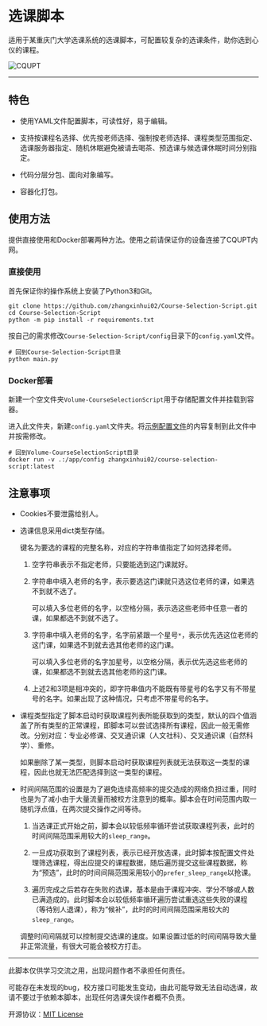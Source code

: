 # 选课脚本

适用于某重庆门大学选课系统的选课脚本，可配置较复杂的选课条件，助你选到心仪的课程。

![CQUPT](https://mikumikumi.oss-cn-chengdu.aliyuncs.com/mikumikumi.pic/1688063698093.jpeg.jpeg)

---

## 特色

- 使用YAML文件配置脚本，可读性好，易于编辑。

- 支持按课程名选择、优先按老师选择、强制按老师选择、课程类型范围指定、选课服务器指定、随机休眠避免被请去喝茶、预选课与候选课休眠时间分别指定。

- 代码分层分包、面向对象编写。

- 容器化打包。

## 使用方法

提供直接使用和Docker部署两种方法。使用之前请保证你的设备连接了CQUPT内网。

### 直接使用

首先保证你的操作系统上安装了Python3和Git。

```shell
git clone https://github.com/zhangxinhui02/Course-Selection-Script.git
cd Course-Selection-Script
python -m pip install -r requirements.txt
```

按自己的需求修改`Course-Selection-Script/config`目录下的`config.yaml`文件。

```shell
# 回到Course-Selection-Script目录
python main.py
```

### Docker部署

新建一个空文件夹`Volume-CourseSelectionScript`用于存储配置文件并挂载到容器。

进入此文件夹，新建`config.yaml`文件夹。将[示例配置文件](https://github.com/zhangxinhui02/Course-Selection-Script/blob/main/Src/config/config.yaml)的内容复制到此文件中并按需修改。

```shell
# 回到Volume-CourseSelectionScript目录
docker run -v .:/app/config zhangxinhui02/course-selection-script:latest
```

## 注意事项

- Cookies不要泄露给别人。

- 选课信息采用dict类型存储。

  键名为要选的课程的完整名称，对应的字符串值指定了如何选择老师。

  1. 空字符串表示不指定老师，只要能选到这门课就好。

  2. 字符串中填入老师的名字，表示要选这门课就只选这位老师的课，如果选不到就不选了。
     
     可以填入多位老师的名字，以空格分隔，表示选这些老师中任意一者的课，如果都选不到就不选了。

  3. 字符串中填入老师的名字，名字前紧跟一个星号`*`，表示优先选这位老师的这门课，如果选不到就去选其他老师的这门课。
     
     可以填入多位老师的名字加星号，以空格分隔，表示优先选这些老师的课，如果都选不到就去选其他老师的这门课。

  4. 上述2和3项是相冲突的，即字符串值内不能既有带星号的名字又有不带星号的名字。如果出现了这种情况，只考虑不带星号的名字。

- 课程类型指定了脚本启动时获取课程列表所能获取到的类型，默认的四个值涵盖了所有类型的正常课程，即脚本可以尝试选择所有课程，因此一般无需修改。分别对应：专业必修课、交叉通识课（人文社科）、交叉通识课（自然科学）、重修。

  如果删除了某一类型，则脚本启动时获取课程列表就无法获取这一类型的课程，因此也就无法匹配选择到这一类型的课程。

- 时间间隔范围的设置是为了避免连续高频率的提交造成的网络负担过重，同时也是为了减小由于大量流量而被校方注意到的概率。脚本会在时间范围内取一随机浮点值，在两次提交操作之间等待。

  1. 当选课正式开始之前，脚本会以较低频率循环尝试获取课程列表，此时的时间间隔范围采用较大的`sleep_range`。

  2. 一旦成功获取到了课程列表，表示已经开放选课，此时脚本按配置文件处理筛选课程，得出应提交的课程数据，随后遍历提交这些课程数据，称为“预选”，此时的时间间隔范围采用较小的`prefer_sleep_range`以抢课。

  3. 遍历完成之后若存在失败的选课，基本是由于课程冲突、学分不够或人数已满造成的。此时脚本会以较低频率循环遍历尝试重选这些失败的课程（等待别人退课），称为“候补”，此时的时间间隔范围采用较大的`sleep_range`。

  调整时间间隔就可以控制提交选课的速度。如果设置过低的时间间隔导致大量非正常流量，有很大可能会被校方打击。

---

此脚本仅供学习交流之用，出现问题作者不承担任何责任。

可能存在未发现的bug，校方接口可能发生变动，由此可能导致无法自动选课，故请不要过于依赖本脚本，出现任何选课失误作者概不负责。

开源协议：[MIT License](https://github.com/zhangxinhui02/Course-Selection-Script/blob/master/LICENSE)